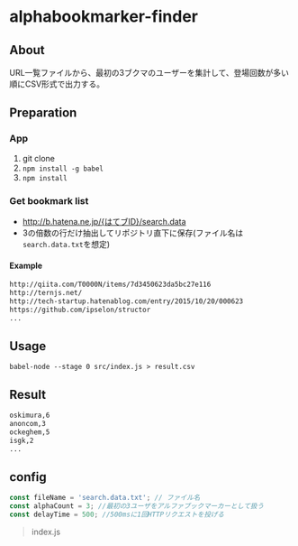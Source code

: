 # alphabookmarker-finder

## About
URL一覧ファイルから、最初の3ブクマのユーザーを集計して、登場回数が多い順にCSV形式で出力する。

## Preparation
### App
1. git clone
1. `npm install -g babel`
1. `npm install`

### Get bookmark list
- http://b.hatena.ne.jp/{はてブID}/search.data
- 3の倍数の行だけ抽出してリポジトリ直下に保存(ファイル名は`search.data.txt`を想定)

#### Example
```txt
http://qiita.com/T0000N/items/7d3450623da5bc27e116
http://ternjs.net/
http://tech-startup.hatenablog.com/entry/2015/10/20/000623
https://github.com/ipselon/structor
...
```

## Usage
`babel-node --stage 0 src/index.js > result.csv`

## Result
```txt
oskimura,6
anoncom,3
ockeghem,5
isgk,2
...
```

## config

```js
const fileName = 'search.data.txt'; // ファイル名
const alphaCount = 3; //最初の3ユーザをアルファブックマーカーとして扱う
const delayTime = 500; //500msに1回HTTPリクエストを投げる
```
> index.js
